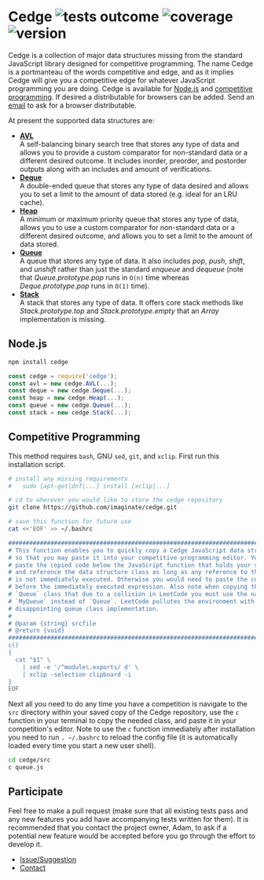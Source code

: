 # Cedge ![tests outcome](https://github.com/imaginate/cedge/actions/workflows/test.yml/badge.svg) ![coverage](https://img.shields.io/badge/coverage-91%25-brightgreen.svg?style=flat) ![version](https://img.shields.io/badge/version-1.0.0--alpha.2-brightgreen.svg?style=flat)

Cedge is a collection of major data structures missing from the standard
JavaScript library designed for competitive programming. The name Cedge is a
portmanteau of the words competitive and edge, and as it implies Cedge will
give you a competitive edge for whatever JavaScript programming you are doing.
Cedge is available for [Node.js](#user-content-node-js) and
[competitive programming](#user-content-competitive-programming). If desired a
distributable for browsers can be added. Send an [email](imagineadamsmith@gmail.com)
to ask for a browser distributable.

At present the supported data structures are:
- **[AVL](https://github.com/imaginate/cedge/blob/master/API.md#user-content-avl-prototype-constructor)** <br/>
  A self-balancing binary search tree that stores any type of data and allows
  you to provide a custom comparator for non-standard data or a different
  desired outcome. It includes inorder, preorder, and postorder outputs along
  with an includes and amount of verifications.
- **[Deque](https://github.com/imaginate/cedge/blob/master/API.md#user-content-deque-prototype-constructor)** <br/>
  A double-ended queue that stores any type of data desired and allows you to
  set a limit to the amount of data stored (e.g. ideal for an LRU cache).
- **[Heap](https://github.com/imaginate/cedge/blob/master/API.md#user-content-heap-prototype-constructor)** <br/>
  A minimum or maximum priority queue that stores any type of data, allows you
  to use a custom comparator for non-standard data or a different desired
  outcome, and allows you to set a limit to the amount of data stored.
- **[Queue](https://github.com/imaginate/cedge/blob/master/API.md#user-content-queue-prototype-constructor)** <br/>
  A queue that stores any type of data. It also includes *pop*, *push*,
  *shift*, and *unshift* rather than just the standard *enqueue* and *dequeue*
  (note that *Queue.prototype.pop* runs in `O(n)` time whereas
  *Deque.prototype.pop* runs in `O(1)` time).
- **[Stack](https://github.com/imaginate/cedge/blob/master/API.md#user-content-stack-prototype-constructor)** <br/>
  A stack that stores any type of data. It offers core stack methods like
  *Stack.prototype.top* and *Stack.prototype.empty* that an *Array*
  implementation is missing.

<a name="node-js"></a>
## Node.js

```sh
npm install cedge
```

```js
const cedge = require('cedge');
const avl = new cedge.AVL(...);
const deque = new cedge.Deque(...);
const heap = new cedge.Heap(...);
const queue = new cedge.Queue(...);
const stack = new cedge.Stack(...);
```

<a name="competitive-programming"></a>
## Competitive Programming

This method requires `bash`, GNU `sed`, `git`, and `xclip`. First run this
installation script.

```sh
# install any missing requirements
#   sudo [apt-get|dnf|...] install [xclip|...]

# cd to wherever you would like to store the cedge repository
git clone https://github.com/imaginate/cedge.git

# save this function for future use
cat <<'EOF' >> ~/.bashrc

##############################################################################
# This function enables you to quickly copy a Cedge JavaScript data structure
# so that you may paste it into your competitive programming editor. You may
# paste the copied code below the JavaScript function that holds your solution
# and reference the data structure class as long as any reference to the class
# is not immediately executed. Otherwise you would need to paste the code
# before the immediately executed expression. Also note when copying the
# `Queue` class that due to a collision in LeetCode you must use the name
# `MyQueue` instead of `Queue`. LeetCode pollutes the environment with a
# disappointing queue class implementation.
#
# @param {string} srcfile
# @return {void}
##############################################################################
c()
{
  cat "$1" \
    | sed -e '/^module\.exports/ d' \
    | xclip -selection clipboard -i
}
EOF
```

Next all you need to do any time you have a competition is navigate to the
`src` directory within your saved copy of the Cedge repository, use the `c`
function in your terminal to copy the needed class, and paste it in your
competition's editor. Note to use the `c` function immediately after
installation you need to run `. ~/.bashrc` to reload the config file (it is
automatically loaded every time you start a new user shell).

```sh
cd cedge/src
c queue.js
```

## Participate

Feel free to make a pull request (make sure that all existing tests pass and
any new features you add have accompanying tests written for them). It is
recommended that you contact the project owner, Adam, to ask if a potential
new feature would be accepted before you go through the effort to develop it.

- [Issue/Suggestion](https://github.com/imaginate/cedge/issues)
- [Contact](imagineadamsmith@gmail.com)

